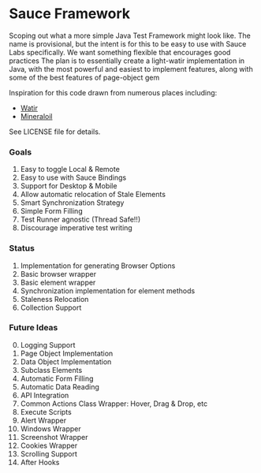 # Sauce Framework

Scoping out what a more simple Java Test Framework might look like.
The name is provisional, but the intent is for this to be easy to use with Sauce Labs specifically.
We want something flexible that encourages good practices
The plan is to essentially create a light-watir implementation in Java, with the most powerful and easiest to implement
features, along with some of the best features of page-object gem

Inspiration for this code drawn from numerous places including:
* [Watir](https://watir.com)
* [Mineraloil](https://github.com/lithiumtech/mineraloil-selenium.git)


See LICENSE file for details.

### Goals

1. Easy to toggle Local & Remote
2. Easy to use with Sauce Bindings
3. Support for Desktop & Mobile
4. Allow automatic relocation of Stale Elements
5. Smart Synchronization Strategy
6. Simple Form Filling
7. Test Runner agnostic (Thread Safe!!)
8. Discourage imperative test writing

### Status
1. Implementation for generating Browser Options
2. Basic browser wrapper
3. Basic element wrapper
4. Synchronization implementation for element methods
5. Staleness Relocation
6. Collection Support

### Future Ideas
0. Logging Support
2. Page Object Implementation
3. Data Object Implementation
4. Subclass Elements
5. Automatic Form Filling
6. Automatic Data Reading
7. API Integration
8. Common Actions Class Wrapper: Hover, Drag & Drop, etc
9. Execute Scripts
10. Alert Wrapper
11. Windows Wrapper
12. Screenshot Wrapper
13. Cookies Wrapper
14. Scrolling Support
15. After Hooks

